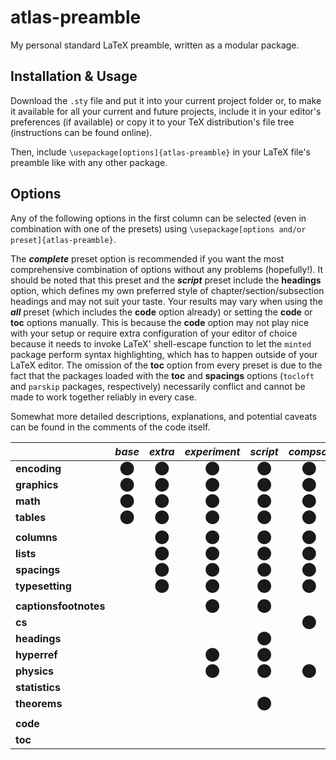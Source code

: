 # atlas-preamble

My personal standard LaTeX preamble, written as a modular package.


## Installation & Usage
Download the ```.sty``` file and put it into your current project folder or, to make it available for all your current and future projects, include it in your editor's preferences (if available) or copy it to your TeX distribution's file tree (instructions can be found online).

Then, include ```\usepackage[options]{atlas-preamble}``` in your LaTeX file's preamble like with any other package.


## Options
Any of the following options in the first column can be selected (even in combination with one of the presets) using ```\usepackage[options and/or preset]{atlas-preamble}```.

The **_complete_** preset option is recommended if you want the most comprehensive combination of options without any problems (hopefully!). It should be noted that this preset and the **_script_** preset include the **headings** option, which defines my own preferred style of chapter/section/subsection headings and may not suit your taste. Your results may vary when using the **_all_** preset (which includes the **code** option already) or setting the **code** or **toc** options manually. This is because the **code** option may not play nice with your setup or require extra configuration of your editor of choice because it needs to invoke LaTeX' shell-escape function to let the ```minted``` package perform syntax highlighting, which has to happen outside of your LaTeX editor. The omission of the **toc** option from every preset is due to the fact that the packages loaded with the **toc** and **spacings** options (```tocloft``` and ```parskip``` packages, respectively) necessarily conflict and cannot be made to work together reliably in every case.

Somewhat more detailed descriptions, explanations, and potential caveats can be found in the comments of the code itself.

|     | *base* | *extra* | *experiment* | *script* | *compsci* | *probability* | *complete* | *all* |
| --- |:------:|:-------:|:------------:|:--------:|:---------:|:---------:|:----------:|:-----:|
| **encoding** | ⬤ | ⬤ | ⬤ | ⬤ | ⬤ | ⬤ | ⬤ | ⬤ |
| **graphics** | ⬤ | ⬤ | ⬤ | ⬤ | ⬤ | ⬤ | ⬤ | ⬤ |
| **math** | ⬤ | ⬤ | ⬤ | ⬤ | ⬤ | ⬤ | ⬤ | ⬤ |
| **tables** | ⬤ | ⬤ | ⬤ | ⬤ | ⬤ | ⬤ | ⬤ | ⬤ |
||||||||||
| **columns** |  | ⬤ | ⬤ | ⬤ | ⬤ | ⬤ | ⬤ | ⬤ |
| **lists** |  | ⬤ | ⬤ | ⬤ | ⬤ | ⬤ | ⬤ | ⬤ |
| **spacings** |  | ⬤ | ⬤ | ⬤ | ⬤ | ⬤ | ⬤ | ⬤ |
| **typesetting** |  | ⬤ | ⬤ | ⬤ | ⬤ | ⬤ | ⬤ | ⬤ |
||||||||||
| **captionsfootnotes** |  |  | ⬤ | ⬤ |  |  | ⬤ | ⬤ |
| **cs** |  |  |  |  | ⬤ |  | ⬤ | ⬤ |
| **headings** |  |  |  | ⬤ |  |  | ⬤ | ⬤ |
| **hyperref** |  |  | ⬤ | ⬤ |  |  | ⬤ | ⬤ |
| **physics** |  |  | ⬤ | ⬤ | ⬤ |  | ⬤ | ⬤ |
| **statistics** |  |  |  |  |  | ⬤ | ⬤ | ⬤ |
| **theorems** |  |  |  | ⬤ |  |  | ⬤ | ⬤ |
||||||||||
| **code** |  |  |  |  |  |  |  | ⬤ |
| **toc** |  |  |  |  |  |  |  |  |

